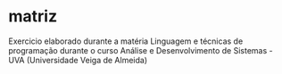 # matriz
Exercicio elaborado durante a matéria Linguagem e técnicas de programação durante o curso Análise e Desenvolvimento de Sistemas - UVA (Universidade Veiga de Almeida)

